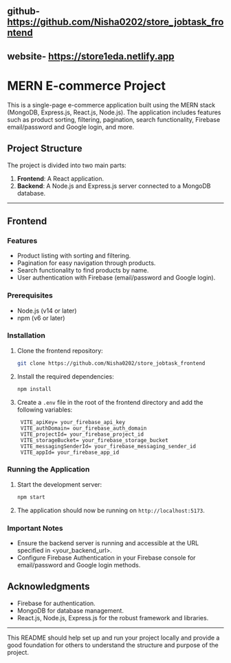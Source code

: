 ## github- https://github.com/Nisha0202/store_jobtask_frontend
## website- https://store1eda.netlify.app


# MERN E-commerce Project

This is a single-page e-commerce application built using the MERN stack (MongoDB, Express.js, React.js, Node.js). The application includes features such as product sorting, filtering, pagination, search functionality, Firebase email/password and Google login, and more.

## Project Structure

The project is divided into two main parts:
1. **Frontend**: A React application.
2. **Backend**: A Node.js and Express.js server connected to a MongoDB database.

---

## Frontend

### Features

- Product listing with sorting and filtering.
- Pagination for easy navigation through products.
- Search functionality to find products by name.
- User authentication with Firebase (email/password and Google login).

### Prerequisites

- Node.js (v14 or later)
- npm (v6 or later)

### Installation

1. Clone the frontend repository:
   ```bash
   git clone https://github.com/Nisha0202/store_jobtask_frontend
   ```

2. Install the required dependencies:
   ```bash
   npm install
   ```
4. Create a `.env` file in the root of the frontend directory and add the following variables:
   ```env
    VITE_apiKey= your_firebase_api_key
    VITE_authDomain= our_firebase_auth_domain
    VITE_projectId= your_firebase_project_id
    VITE_storageBucket= your_firebase_storage_bucket
    VITE_messagingSenderId= your_firebase_messaging_sender_id
    VITE_appId= your_firebase_app_id
   ```

### Running the Application

1. Start the development server:
   ```bash
   npm start
   ```
2. The application should now be running on `http://localhost:5173`.

### Important Notes

- Ensure the backend server is running and accessible at the URL specified in <your_backend_url>.
- Configure Firebase Authentication in your Firebase console for email/password and Google login methods.

## Acknowledgments

- Firebase for authentication.
- MongoDB for database management.
- React.js, Node.js, Express.js for the robust framework and libraries.

---

This README should help set up and run your project locally and provide a good foundation for others to understand the structure and purpose of the project.